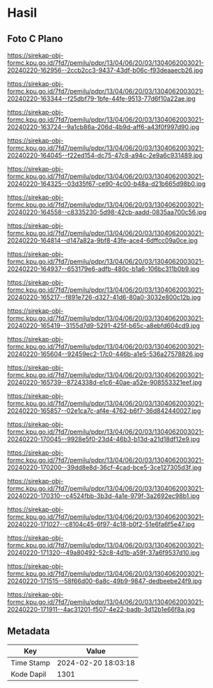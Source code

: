 # Hasil

## Foto C Plano

https://sirekap-obj-formc.kpu.go.id/7fd7/pemilu/pdpr/13/04/06/20/03/1304062003021-20240220-162956--2ccb2cc3-9437-43df-b06c-f93deaaecb26.jpg

https://sirekap-obj-formc.kpu.go.id/7fd7/pemilu/pdpr/13/04/06/20/03/1304062003021-20240220-163344--f25dbf79-1bfe-44fe-9513-77d6f10a22ae.jpg

https://sirekap-obj-formc.kpu.go.id/7fd7/pemilu/pdpr/13/04/06/20/03/1304062003021-20240220-163724--9a1cb86a-206d-4b9d-aff6-a43f0f997d90.jpg

https://sirekap-obj-formc.kpu.go.id/7fd7/pemilu/pdpr/13/04/06/20/03/1304062003021-20240220-164045--f22ed154-dc75-47c8-a94c-2e9a6c931489.jpg

https://sirekap-obj-formc.kpu.go.id/7fd7/pemilu/pdpr/13/04/06/20/03/1304062003021-20240220-164325--03d35f67-ce90-4c00-b48a-d21b665d98b0.jpg

https://sirekap-obj-formc.kpu.go.id/7fd7/pemilu/pdpr/13/04/06/20/03/1304062003021-20240220-164558--c8335230-5d98-42cb-aadd-0835aa700c56.jpg

https://sirekap-obj-formc.kpu.go.id/7fd7/pemilu/pdpr/13/04/06/20/03/1304062003021-20240220-164814--d147a82a-9bf8-43fe-ace4-6dffcc09a0ce.jpg

https://sirekap-obj-formc.kpu.go.id/7fd7/pemilu/pdpr/13/04/06/20/03/1304062003021-20240220-164937--653179e6-adfb-480c-b1a6-106bc311b0b9.jpg

https://sirekap-obj-formc.kpu.go.id/7fd7/pemilu/pdpr/13/04/06/20/03/1304062003021-20240220-165217--f891e726-d327-41d6-80a0-3032e800c12b.jpg

https://sirekap-obj-formc.kpu.go.id/7fd7/pemilu/pdpr/13/04/06/20/03/1304062003021-20240220-165419--3155d7d9-5291-425f-b65c-a8ebfd604cd9.jpg

https://sirekap-obj-formc.kpu.go.id/7fd7/pemilu/pdpr/13/04/06/20/03/1304062003021-20240220-165604--92459ec2-17c0-446b-a1e5-536a27578826.jpg

https://sirekap-obj-formc.kpu.go.id/7fd7/pemilu/pdpr/13/04/06/20/03/1304062003021-20240220-165739--8724338d-e1c6-40ae-a52e-908553321eef.jpg

https://sirekap-obj-formc.kpu.go.id/7fd7/pemilu/pdpr/13/04/06/20/03/1304062003021-20240220-165857--02e1ca7c-af4e-4762-b6f7-36d842440027.jpg

https://sirekap-obj-formc.kpu.go.id/7fd7/pemilu/pdpr/13/04/06/20/03/1304062003021-20240220-170045--9928e5f0-23d4-46b3-b13d-a21d18df12e9.jpg

https://sirekap-obj-formc.kpu.go.id/7fd7/pemilu/pdpr/13/04/06/20/03/1304062003021-20240220-170200--39dd8e8d-36cf-4cad-bce5-3ce127305d3f.jpg

https://sirekap-obj-formc.kpu.go.id/7fd7/pemilu/pdpr/13/04/06/20/03/1304062003021-20240220-170310--c4524fbb-3b3d-4a1e-979f-3a2692ec98b1.jpg

https://sirekap-obj-formc.kpu.go.id/7fd7/pemilu/pdpr/13/04/06/20/03/1304062003021-20240220-171027--c8104c45-6f97-4c18-b0f2-51e6fa6f5e47.jpg

https://sirekap-obj-formc.kpu.go.id/7fd7/pemilu/pdpr/13/04/06/20/03/1304062003021-20240220-171320--49a80492-52c8-4d1b-a59f-37a6f9537d10.jpg

https://sirekap-obj-formc.kpu.go.id/7fd7/pemilu/pdpr/13/04/06/20/03/1304062003021-20240220-171515--58f66d00-6a8c-49b9-9847-dedbeebe24f9.jpg

https://sirekap-obj-formc.kpu.go.id/7fd7/pemilu/pdpr/13/04/06/20/03/1304062003021-20240220-171911--4ac31201-f507-4e22-badb-3d12b1e66f8a.jpg


## Metadata

| Key        | Value               |
| ---------- | ------------------- |
| Time Stamp | 2024-02-20 18:03:18 |
| Kode Dapil | 1301                |




